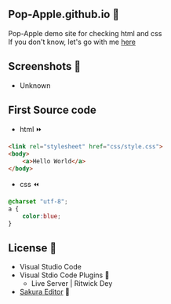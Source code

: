 ## Pop-Apple.github.io 🍎
Pop-Apple demo site for checking html and css  
If you don't know, let's go with me
[here](https://pop-apple.github.io/2022.07.04/index.html)
## Screenshots 💚

* Unknown

## First Source code
* html ⏩
````html
<link rel="stylesheet" href="css/style.css">
<body>
    <a>Hello World</a>
</body>
````
* css ⏪
````css
@charset "utf-8";
a {
    color:blue;
}
````

## License 🔰
* Visual Studio Code
* Visual Stdio Code Plugins 🔑
  * Live Server | Ritwick Dey
* [Sakura Editor](https://sakura-editor.github.io/) 🌸
